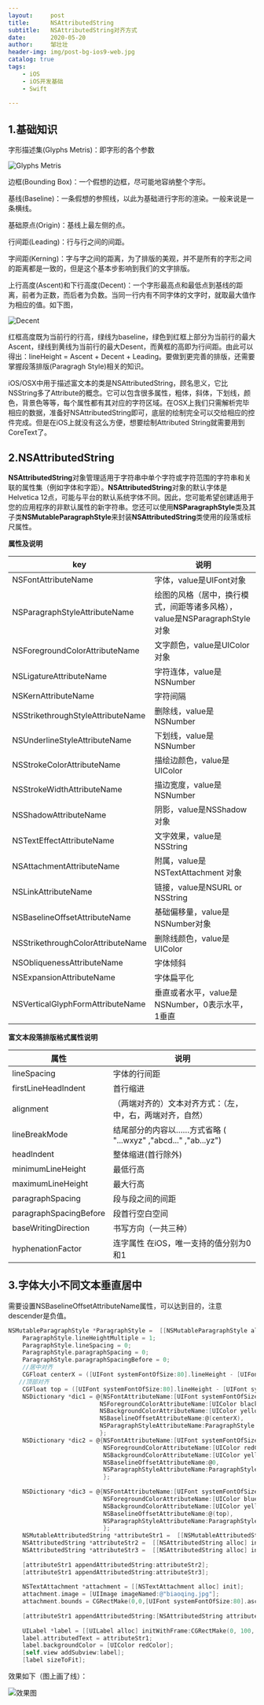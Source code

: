 ```yaml
---
layout:     post
title:      NSAttributedString
subtitle:   NSAttributedString对齐方式
date:       2020-05-20
author:     邹壮壮
header-img: img/post-bg-ios9-web.jpg
catalog: true
tags:
    - iOS
    - iOS开发基础
    - Swift

---
```


## 1.基础知识

字形描述集(Glyphs Metris)：即字形的各个参数

![Glyphs Metris](https://zou145688zhuang.github.io/img/font_base/font_base_1.jpg"字形参数")

边框(Bounding Box)：一个假想的边框，尽可能地容纳整个字形。

基线(Baseline)：一条假想的参照线，以此为基础进行字形的渲染。一般来说是一条横线。

基础原点(Origin)：基线上最左侧的点。

行间距(Leading)：行与行之间的间距。

字间距(Kerning)：字与字之间的距离，为了排版的美观，并不是所有的字形之间的距离都是一致的，但是这个基本步影响到我们的文字排版。

上行高度(Ascent)和下行高度(Decent)：一个字形最高点和最低点到基线的距离，前者为正数，而后者为负数。当同一行内有不同字体的文字时，就取最大值作为相应的值。如下图，

![Decent](https://zou145688zhuang.github.io/img/font_base/font_base_0.jpg "字形参数")

红框高度既为当前行的行高，绿线为baseline，绿色到红框上部分为当前行的最大Ascent，绿线到黄线为当前行的最大Desent，而黄框的高即为行间距。由此可以得出：lineHeight = Ascent + Decent + Leading。要做到更完善的排版，还需要掌握段落排版(Paragragh Style)相关的知识。

iOS/OSX中用于描述富文本的类是NSAttributedString，顾名思义，它比NSString多了Attribute的概念。它可以包含很多属性，粗体，斜体，下划线，颜色，背景色等等，每个属性都有其对应的字符区域。在OSX上我们只需解析完毕相应的数据，准备好NSAttributedString即可，底层的绘制完全可以交给相应的控件完成。但是在iOS上就没有这么方便，想要绘制Attributed String就需要用到CoreText了。



## 2.NSAttributedString

**NSAttributedString**对象管理适用于字符串中单个字符或字符范围的字符串和关联的属性集（例如字体和字距）。**NSAttributedString**对象的默认字体是Helvetica 12点，可能与平台的默认系统字体不同。因此，您可能希望创建适用于您的应用程序的非默认属性的新字符串。您还可以使用**NSParagraphStyle**类及其子类**NSMutableParagraphStyle**来封装**NSAttributedString**类使用的段落或标尺属性。

**属性及说明**

| key                               | 说明                                                         |
| --------------------------------- | ------------------------------------------------------------ |
| NSFontAttributeName               | 字体，value是UIFont对象                                      |
| NSParagraphStyleAttributeName     | 绘图的风格（居中，换行模式，间距等诸多风格），value是NSParagraphStyle对象 |
| NSForegroundColorAttributeName    | 文字颜色，value是UIColor对象                                 |
| NSLigatureAttributeName           | 字符连体，value是NSNumber                                    |
| NSKernAttributeName               | 字符间隔                                                     |
| NSStrikethroughStyleAttributeName | 删除线，value是NSNumber                                      |
| NSUnderlineStyleAttributeName     | 下划线，value是NSNumber                                      |
| NSStrokeColorAttributeName        | 描绘边颜色，value是UIColor                                   |
| NSStrokeWidthAttributeName        | 描边宽度，value是NSNumber                                    |
| NSShadowAttributeName             | 阴影，value是NSShadow对象                                    |
| NSTextEffectAttributeName         | 文字效果，value是NSString                                    |
| NSAttachmentAttributeName         | 附属，value是NSTextAttachment 对象                           |
| NSLinkAttributeName               | 链接，value是NSURL or NSString                               |
| NSBaselineOffsetAttributeName     | 基础偏移量，value是NSNumber对象                              |
| NSStrikethroughColorAttributeName | 删除线颜色，value是UIColor                                   |
| NSObliquenessAttributeName        | 字体倾斜                                                     |
| NSExpansionAttributeName          | 字体扁平化                                                   |
| NSVerticalGlyphFormAttributeName  | 垂直或者水平，value是 NSNumber，0表示水平，1垂直             |

**富文本段落排版格式属性说明**

| 属性                   | 说明                                                         |
| ---------------------- | ------------------------------------------------------------ |
| lineSpacing            | 字体的行间距                                                 |
| firstLineHeadIndent    | 首行缩进                                                     |
| alignment              | （两端对齐的）文本对齐方式：（左，中，右，两端对齐，自然）   |
| lineBreakMode          | 结尾部分的内容以……方式省略 ( "...wxyz" ,"abcd..." ,"ab...yz") |
| headIndent             | 整体缩进(首行除外)                                           |
| minimumLineHeight      | 最低行高                                                     |
| maximumLineHeight      | 最大行高                                                     |
| paragraphSpacing       | 段与段之间的间距                                             |
| paragraphSpacingBefore | 段首行空白空间                                               |
| baseWritingDirection   | 书写方向（一共三种）                                         |
| hyphenationFactor      | 连字属性 在iOS，唯一支持的值分别为0和1                       |



## 3.字体大小不同文本垂直居中

需要设置NSBaselineOffsetAttributeName属性，可以达到目的，注意descender是负值。

```objective-c
NSMutableParagraphStyle *ParagraphStyle =  [[NSMutableParagraphStyle alloc] init];
    ParagraphStyle.lineHeightMultiple = 1;
    ParagraphStyle.lineSpacing = 0;
    ParagraphStyle.paragraphSpacing = 0;
    ParagraphStyle.paragraphSpacingBefore = 0;
    //居中对齐
    CGFloat centerX = ([UIFont systemFontOfSize:80].lineHeight - [UIFont systemFontOfSize:30].lineHeight)/2 + (([UIFont systemFontOfSize:80].descender - [UIFont systemFontOfSize:30].descender));
   //顶部对齐
    CGFloat top = ([UIFont systemFontOfSize:80].lineHeight - [UIFont systemFontOfSize:20].lineHeight)/2 - ([UIFont systemFontOfSize:80].descender - [UIFont systemFontOfSize:20].descender)/2;
    NSDictionary *dic1 = @{NSFontAttributeName:[UIFont systemFontOfSize:30],
                          NSForegroundColorAttributeName:[UIColor blackColor],
                          NSBackgroundColorAttributeName:[UIColor yellowColor],
                          NSBaselineOffsetAttributeName:@(centerX),
                          NSParagraphStyleAttributeName:ParagraphStyle
                          };
    NSDictionary *dic2 = @{NSFontAttributeName:[UIFont systemFontOfSize:80],
                           NSForegroundColorAttributeName:[UIColor redColor],
                           NSBackgroundColorAttributeName:[UIColor yellowColor],
                           NSBaselineOffsetAttributeName:@0,
                           NSParagraphStyleAttributeName:ParagraphStyle
                           };
    
    NSDictionary *dic3 = @{NSFontAttributeName:[UIFont systemFontOfSize:20],
                           NSForegroundColorAttributeName:[UIColor blueColor],
                           NSBackgroundColorAttributeName:[UIColor yellowColor],
                           NSBaselineOffsetAttributeName:@(top),
                           NSParagraphStyleAttributeName:ParagraphStyle
                           };
    NSMutableAttributedString *attributeStr1 =  [[NSMutableAttributedString alloc] initWithString:@"￥" attributes:dic1];
    NSAttributedString *attributeStr2 =  [[NSAttributedString alloc] initWithString:@" 58" attributes:dic2];
    NSAttributedString *attributeStr3 =  [[NSAttributedString alloc] initWithString:@" .88" attributes:dic3];
    
    [attributeStr1 appendAttributedString:attributeStr2];
    [attributeStr1 appendAttributedString:attributeStr3];
    
    NSTextAttachment *attachment = [[NSTextAttachment alloc] init];
    attachment.image = [UIImage imageNamed:@"biaoqing.jpg"];
    attachment.bounds = CGRectMake(0,0,[UIFont systemFontOfSize:80].ascender,[UIFont systemFontOfSize:80].ascender);
    
    [attributeStr1 appendAttributedString:[NSAttributedString attributedStringWithAttachment:attachment]];
    
    UILabel *label = [[UILabel alloc] initWithFrame:CGRectMake(0, 100, 300, 50)];
    label.attributedText = attributeStr1;
    label.backgroundColor = [UIColor redColor];
    [self.view addSubview:label];
    [label sizeToFit];
```

效果如下（图上画了线）：

![效果图](https://zou145688zhuang.github.io/img/font_base/font_base_2.png "字形参数")